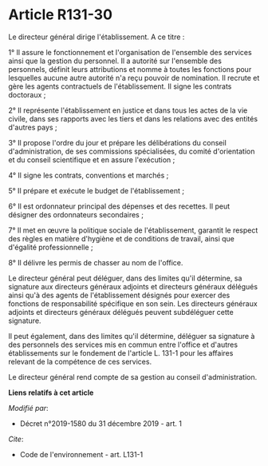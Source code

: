 # Article R131-30

Le directeur général dirige l'établissement. A ce titre : 

1° Il assure le fonctionnement et l'organisation de l'ensemble des services ainsi que la gestion du personnel. Il a autorité
sur l'ensemble des personnels, définit leurs attributions et nomme à toutes les fonctions pour lesquelles aucune autre
autorité n'a reçu pouvoir de nomination. Il recrute et gère les agents contractuels de l'établissement. Il signe les contrats
doctoraux ; 

2° Il représente l'établissement en justice et dans tous les actes de la vie civile, dans ses rapports avec les tiers et dans
les relations avec des entités d'autres pays ; 

3° Il propose l'ordre du jour et prépare les délibérations du conseil d'administration, de ses commissions spécialisées, du
comité d'orientation et du conseil scientifique et en assure l'exécution ; 

4° Il signe les contrats, conventions et marchés ; 

5° Il prépare et exécute le budget de l'établissement ; 

6° Il est ordonnateur principal des dépenses et des recettes. Il peut désigner des ordonnateurs secondaires ; 

7° Il met en œuvre la politique sociale de l'établissement, garantit le respect des règles en matière d'hygiène et de
conditions de travail, ainsi que d'égalité professionnelle ; 

8° Il délivre les permis de chasser au nom de l'office. 

Le directeur général peut déléguer, dans des limites qu'il détermine, sa signature aux directeurs généraux adjoints et
directeurs généraux délégués ainsi qu'à des agents de l'établissement désignés pour exercer des fonctions de responsabilité
spécifique en son sein. Les directeurs généraux adjoints et directeurs généraux délégués peuvent subdéléguer cette
signature. 

Il peut également, dans des limites qu'il détermine, déléguer sa signature à des personnels des services mis en commun entre
l'office et d'autres établissements sur le fondement de l'article L. 131-1 pour les affaires relevant de la compétence de ces
services. 

Le directeur général rend compte de sa gestion au conseil d'administration.

**Liens relatifs à cet article**

_Modifié par_:

  - Décret n°2019-1580 du 31 décembre 2019 - art. 1

_Cite_:

  - Code de l'environnement - art. L131-1

